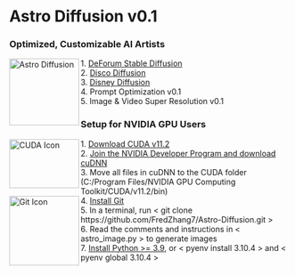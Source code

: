 # Astro Diffusion v0.1

### Optimized, Customizable AI Artists
<img align="left" width="125" height="120" src="https://cdn.discordapp.com/attachments/999941428052500632/1000242308177993748/vitchen2.png" alt="Astro Diffusion">
1. <a href="https://colab.research.google.com/github/deforum/stable-diffusion/blob/main/Deforum_Stable_Diffusion.ipynb" target="_blank" alt="Deforum SDF">DeForum Stable Diffusion</a>
<br>
2. <a href="https://colab.research.google.com/github/alembics/disco-diffusion/blob/main/Disco_Diffusion.ipynb" target="_blank" alt="Disco DF">Disco Diffusion</a>
<br>
3. <a href="https://huggingface.co/nitrosocke/mo-di-diffusion" target="_blank" alt="Disney DF">Disney Diffusion</a>
<br>
4. Prompt Optimization v0.1
<br>
5. Image & Video Super Resolution v0.1

### Setup for NVIDIA GPU Users
<img align="left" width="125" height="88" src="https://miro.medium.com/max/394/1*Z_vXwV0SPudOAdlZnoAkWA.png" alt="CUDA Icon">
1. <a href="https://developer.nvidia.com/cuda-downloads" target="_blank">Download CUDA v11.2</a>
<br>
2. <a href="https://developer.nvidia.com/rdp/cudnn-download" target="_blank">Join the NVIDIA Developer Program and download cuDNN</a>
<br>
3. Move all files in cuDNN to the CUDA folder (C:/Program Files/NVIDIA GPU Computing Toolkit/CUDA/v11.2/bin)
<br>
<img align="left" width="125" height="125" src="https://git-scm.com/images/logos/downloads/Git-Icon-1788C.png" alt="Git Icon">
4. <a href="https://git-scm.com/downloads" target="_blank">Install Git</a>
<br>
5. In a terminal, run &lt; git clone https://github.com/FredZhang7/Astro-Diffusion.git &gt;
<br>
6. Read the comments and instructions in &lt; astro_image.py &gt; to generate images
<br>
7. <a href="https://www.python.org/downloads/" target="_blank">Install Python >= 3.9</a>, or &lt; pyenv install 3.10.4 &gt; and &lt; pyenv global 3.10.4 &gt;